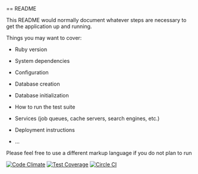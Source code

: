 == README

This README would normally document whatever steps are necessary to get the
application up and running.

Things you may want to cover:

* Ruby version

* System dependencies

* Configuration

* Database creation

* Database initialization

* How to run the test suite

* Services (job queues, cache servers, search engines, etc.)

* Deployment instructions

* ...


Please feel free to use a different markup language if you do not plan to run

[![Code Climate](https://codeclimate.com/github/ankv/quizmania/badges/gpa.svg)](https://codeclimate.com/github/ankv/quizmania)
[![Test Coverage](https://codeclimate.com/github/ankv/quizmania/badges/coverage.svg)](https://codeclimate.com/github/ankv/quizmania)
[![Circle CI](https://circleci.com/gh/ankv/quizmania.svg?style=svg)](https://circleci.com/gh/ankv/quizmania)
